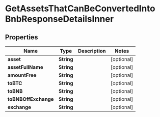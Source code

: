 

# GetAssetsThatCanBeConvertedIntoBnbResponseDetailsInner


## Properties

| Name | Type | Description | Notes |
|------------ | ------------- | ------------- | -------------|
|**asset** | **String** |  |  [optional] |
|**assetFullName** | **String** |  |  [optional] |
|**amountFree** | **String** |  |  [optional] |
|**toBTC** | **String** |  |  [optional] |
|**toBNB** | **String** |  |  [optional] |
|**toBNBOffExchange** | **String** |  |  [optional] |
|**exchange** | **String** |  |  [optional] |



